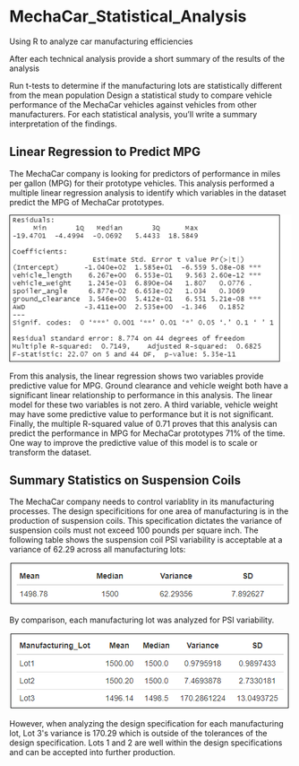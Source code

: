 # MechaCar_Statistical_Analysis
Using R to analyze car manufacturing efficiencies

After each technical analysis provide a short summary of the results of the analysis



Run t-tests to determine if the manufacturing lots are statistically different from the mean population
Design a statistical study to compare vehicle performance of the MechaCar vehicles against vehicles from other manufacturers. For each statistical analysis, you’ll write a summary interpretation of the findings.

## Linear Regression to Predict MPG
The MechaCar company is looking for predictors of performance in miles per gallon (MPG) for their prototype vehicles. This analysis performed a multiple linear regression analysis to identify which variables in the dataset predict the MPG of MechaCar prototypes.

![Deliverable 1 analysis](https://github.com/Bscheinin/MechaCar_Statistical_Analysis/blob/main/Deliverable%201%20analysis.PNG)

From this analysis, the linear regression shows two variables provide predictive value for MPG. Ground clearance and vehicle weight both have a significant linear relationship to performance in this analysis. The linear model for these two variables is not zero. A third variable, vehicle weight may have some predictive value to performance but it is not significant. Finally, the multiple R-squared value of 0.71 proves that this analysis can predict the performance in MPG for MechaCar prototypes 71% of the time. One way to improve the predictive value of this model is to scale or transform the dataset. 

## Summary Statistics on Suspension Coils
The MechaCar company needs to control variablity in its manufacturing processes. The design specificitions for one area of manufacturing is in the production of suspension coils. This specification dictates the variance of suspension coils must not exceed 100 pounds per square inch. The following table shows the suspension coil PSI variability is acceptable at a variance of 62.29 across all manufacturing lots:

![Deliverable 2 total](https://github.com/Bscheinin/MechaCar_Statistical_Analysis/blob/main/Deliverable%202%20total%20summary.PNG)

By comparison, each manufacturing lot was analyzed for PSI variability. 

![Deliverable 2 lot summary](https://github.com/Bscheinin/MechaCar_Statistical_Analysis/blob/main/Deliverable%202%20lot%20summary.PNG)

However, when analyzing the design specification for each manufacturing lot, Lot 3's variance is 170.29 which is outside of the tolerances of the design specification. Lots 1 and 2 are well within the design specifications and can be accepted into further production.

 
